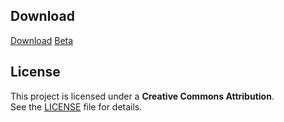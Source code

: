 ## Download
[Download](https://apps.apple.com/us/app/univestal/id6739971236)
[Beta](https://testflight.apple.com/join/43RrhW8V)

## License  
This project is licensed under a **Creative Commons Attribution**.  
See the [LICENSE](./LICENSE) file for details.  
